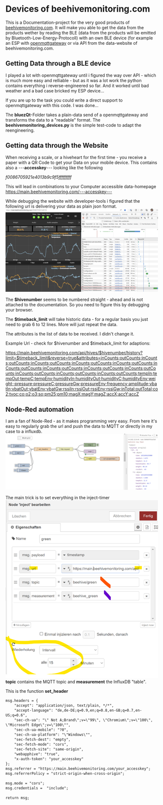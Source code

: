 # Devices of beehivemonitoring.com

This is a Documentation-project for the very good products of [beehivemonitoring.com](https://www.beehivemonitoring.com/). 
It will make you able to get the data from the products wether by reading the BLE (data from the products will be emitted by Bluetooth-Low-Energy-Protocoll) with an own BLE device (for example an ESP with [openmqttgateway](https://docs.openmqttgateway.com/) or via API from the data-website of beehivemonitoring.com.
## Getting Data through a BLE device

I played a lot with openmqttgateway until i figured the way over API - which is much more easy and relliable - but as it was a lot work the python contains everything i reverse-engineered so far. And it worked until bad weather and a bad case bricked my ESP device...

If you are up to the task you could write a direct support to openmqttgateway with this code. 
I was done...

The **bluezQt**-Folder takes a plain-data send of a openmqttgateway and transforms the data to a "readable" format.
The **beehivemonitoring_devices.py** is the simple test-code to adapt the reengineering.


## Getting data through the Website

When receiving a scale, or a hiveheart for the first time - you receive a paper with a QR Code to get your Data on your mobile device. This contains also a ---**accesskey**--- looking like the following

_f0086705921e4013b9c9f5fffffffff_

This will lead in combinations to your Computer accessible data-homepage
https://main.beehivemonitoring.com/---accesskey---

While debugging the website with developer-tools i figured that the following url is delivering your data as plain json format.
![Developer-Tools - traffic - just refresh site](browser_1.png)

The **$hivenumber** seems to be numbered straight - ahead and is not attached to the documentation.
So you need to figure this by debugging your browser.

The **$timeback_limit** will take historic data - for a regular basis you just need to grab 6 to 12 lines. More will just repeat the data.

The attributes is the list of data to be received. I didn't change it.

Example Url - check for $hivenumber and $timeback_limit for adaptions:

https://main.beehivemonitoring.com/api/hives/$hivenumber/history?limit=$timeback_limit&reverse=true&attributes=inCounts;outCounts;inCounts;outCounts;inCounts;outCounts;inCounts;outCounts;inCounts;outCounts;inCounts;outCounts;inCounts;outCounts;inCounts;outCounts;inCounts;outCounts;inCounts;outCounts;inCounts;outCounts;inCounts;outCounts;tempIn;tempOut;tempC;tempEnv;humidityIn;humidityOut;humidityC;humidityEnv;weight;;pressure;pressureC;pressureGw;pressureEnv;frequency;amplitude;vbatIn;vbatOut;vbatEnv;vbatGw;rssiIn;rssiOut;rssiEnv;rssiGw;inTotal;outTotal;co2;tvoc;co;o2;o3;so;pm25;pm10;magX;magY;magZ;accX;accY;accZ

## Node-Red automation
I am a fan of Node-Red - as it makes programming very easy. From here it's easy to regularly grab the url and push the data to MQTT or directly in my case to a influxdb.
![](Screenshot_2022-05-04_225109.png)

The main trick is to set everything in the inject-timer
![](node_red_inject_repeat.png)
**topic** contains the MQTT topic and **measurement** the InfluxDB "table".

This is the function **set_header**

    msg.headers = {
        "accept": "application/json, text/plain, */*",
        "accept-language": "de,de-DE;q=0.9,en;q=0.8,en-GB;q=0.7,en-US;q=0.6",
        "sec-ch-ua": "\" Not A;Brand\";v=\"99\", \"Chromium\";v=\"100\", \"Microsoft Edge\";v=\"100\"",
        "sec-ch-ua-mobile": "?0",
        "sec-ch-ua-platform": "\"Windows\"",
        "sec-fetch-dest": "empty",
        "sec-fetch-mode": "cors",
        "sec-fetch-site": "same-origin",
        "webapphive": "true",
        "x-auth-token": "your_accesskey"
    };
    msg.referrer = "https://main.beehivemonitoring.com/your_accesskey";
    msg.referrerPolicy = "strict-origin-when-cross-origin";
     
    msg.mode = "cors";
    msg.credentials =  "include";

    return msg;

